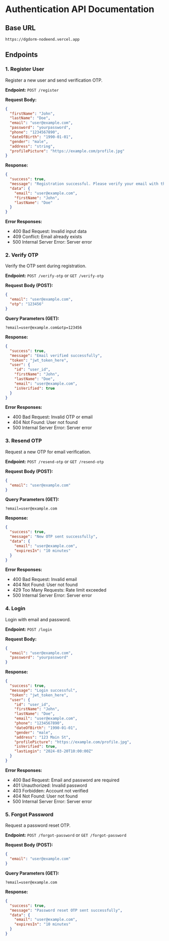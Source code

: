 # Authentication API Documentation

## Base URL

```
https://dgdorm-nodeend.vercel.app
```

## Endpoints

### 1. Register User

Register a new user and send verification OTP.

**Endpoint:** `POST /register`

**Request Body:**

```json
{
  "firstName": "John",
  "lastName": "Doe",
  "email": "user@example.com",
  "password": "yourpassword",
  "phone": "1234567890",
  "dateOfBirth": "1990-01-01",
  "gender": "male",
  "address": "string",
  "profilePicture": "https://example.com/profile.jpg"
}
```

**Response:**

```json
{
  "success": true,
  "message": "Registration successful. Please verify your email with the OTP sent.",
  "data": {
    "email": "user@example.com",
    "firstName": "John",
    "lastName": "Doe"
  }
}
```

**Error Responses:**

- 400 Bad Request: Invalid input data
- 409 Conflict: Email already exists
- 500 Internal Server Error: Server error

### 2. Verify OTP

Verify the OTP sent during registration.

**Endpoint:** `POST /verify-otp` or `GET /verify-otp`

**Request Body (POST):**

```json
{
  "email": "user@example.com",
  "otp": "123456"
}
```

**Query Parameters (GET):**

```
?email=user@example.com&otp=123456
```

**Response:**

```json
{
  "success": true,
  "message": "Email verified successfully",
  "token": "jwt_token_here",
  "user": {
    "id": "user_id",
    "firstName": "John",
    "lastName": "Doe",
    "email": "user@example.com",
    "isVerified": true
  }
}
```

**Error Responses:**

- 400 Bad Request: Invalid OTP or email
- 404 Not Found: User not found
- 500 Internal Server Error: Server error

### 3. Resend OTP

Request a new OTP for email verification.

**Endpoint:** `POST /resend-otp` or `GET /resend-otp`

**Request Body (POST):**

```json
{
  "email": "user@example.com"
}
```

**Query Parameters (GET):**

```
?email=user@example.com
```

**Response:**

```json
{
  "success": true,
  "message": "New OTP sent successfully",
  "data": {
    "email": "user@example.com",
    "expiresIn": "10 minutes"
  }
}
```

**Error Responses:**

- 400 Bad Request: Invalid email
- 404 Not Found: User not found
- 429 Too Many Requests: Rate limit exceeded
- 500 Internal Server Error: Server error

### 4. Login

Login with email and password.

**Endpoint:** `POST /login`

**Request Body:**

```json
{
  "email": "user@example.com",
  "password": "yourpassword"
}
```

**Response:**

```json
{
  "success": true,
  "message": "Login successful",
  "token": "jwt_token_here",
  "user": {
    "id": "user_id",
    "firstName": "John",
    "lastName": "Doe",
    "email": "user@example.com",
    "phone": "1234567890",
    "dateOfBirth": "1990-01-01",
    "gender": "male",
    "address": "123 Main St",
    "profilePicture": "https://example.com/profile.jpg",
    "isVerified": true,
    "lastLogin": "2024-03-20T10:00:00Z"
  }
}
```

**Error Responses:**

- 400 Bad Request: Email and password are required
- 401 Unauthorized: Invalid password
- 403 Forbidden: Account not verified
- 404 Not Found: User not found
- 500 Internal Server Error: Server error

### 5. Forgot Password

Request a password reset OTP.

**Endpoint:** `POST /forgot-password` or `GET /forgot-password`

**Request Body (POST):**

```json
{
  "email": "user@example.com"
}
```

**Query Parameters (GET):**

```
?email=user@example.com
```

**Response:**

```json
{
  "success": true,
  "message": "Password reset OTP sent successfully",
  "data": {
    "email": "user@example.com",
    "expiresIn": "10 minutes"
  }
}
```
